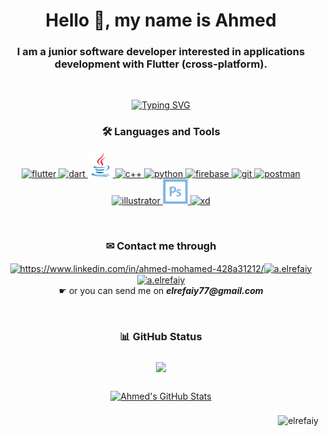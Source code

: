 <h1 align="center">Hello 👋, my name is Ahmed</h1>
<h3 align="center">I am a junior software developer interested in applications development with Flutter (cross-platform).</h3>
<br>

<p align="center"><a href="https://git.io/typing-svg"><img src="https://readme-typing-svg.herokuapp.com?font=Fira+Code&pause=400&width=530&lines=◉+Junior+Flutter+❝Cross+Platform❞+Developer;◉+Over+4+Years+of+Programming+Experience;◉+Have+Studied+Computer+Science+for+4+Years;◉+Thank+You+for+Viewing+My+Profile+🤍..." alt="Typing SVG" /></a></p>

<h3 align="center">🛠 Languages and Tools</h3>
<p align="center"><a href="https://flutter.dev" target="_blank" rel="noreferrer"> <img src="https://www.vectorlogo.zone/logos/flutterio/flutterio-icon.svg" alt="flutter" width="40" height="40"/> </a>   <a href="https://dart.dev" target="_blank" rel="noreferrer"> <img src="https://www.vectorlogo.zone/logos/dartlang/dartlang-icon.svg" alt="dart" width="40" height="40"/> </a>   <a href="https://www.java.com" target="_blank" rel="noreferrer"> <img src="https://raw.githubusercontent.com/devicons/devicon/master/icons/java/java-original.svg" alt="java" width="40" height="40"/> </a>   <a href="https://www.c++.com" target="_blank" rel="noreferrer"> <img src="https://upload.wikimedia.org/wikipedia/commons/1/18/ISO_C%2B%2B_Logo.svg" alt="c++" width="40" height="40"/> </a>   <a href="https://www.python.com" target="_blank" rel="noreferrer"> <img src="https://upload.wikimedia.org/wikipedia/commons/c/c3/Python-logo-notext.svg" alt="python" width="40" height="40"/> </a>  <a href="https://firebase.google.com/" target="_blank" rel="noreferrer"> <img src="https://www.vectorlogo.zone/logos/firebase/firebase-icon.svg" alt="firebase" width="40" height="40"/> </a> <a href="https://git-scm.com/" target="_blank" rel="noreferrer"> <img src="https://www.vectorlogo.zone/logos/git-scm/git-scm-icon.svg" alt="git" width="40" height="40"/> </a> <a href="https://postman.com" target="_blank" rel="noreferrer"> <img src="https://www.vectorlogo.zone/logos/getpostman/getpostman-icon.svg" alt="postman" width="40" height="40"/> </a> <a href="https://www.adobe.com/in/products/illustrator.html" target="_blank" rel="noreferrer"> <img src="https://www.vectorlogo.zone/logos/adobe_illustrator/adobe_illustrator-icon.svg" alt="illustrator" width="40" height="40"/> </a> <a href="https://www.photoshop.com/en" target="_blank" rel="noreferrer"> <img src="https://raw.githubusercontent.com/devicons/devicon/master/icons/photoshop/photoshop-line.svg" alt="photoshop" width="40" height="40"/> </a> <a href="https://www.adobe.com/products/xd.html" target="_blank" rel="noreferrer"> <img src="https://cdn.worldvectorlogo.com/logos/adobe-xd.svg" alt="xd" width="40" height="40"/> </a> </p>
<br>
<h3 align="center">✉ Contact me through</h3>
<p align="center">
<a href="https://www.linkedin.com/in/ahmed-mohamed-428a31212/" target="blank"><img align="center" src="https://raw.githubusercontent.com/rahuldkjain/github-profile-readme-generator/master/src/images/icons/Social/linked-in-alt.svg" alt="https://www.linkedin.com/in/ahmed-mohamed-428a31212/" height="30" width="40" /><a href="https://www.facebook.com/profile.php?id=100004808373616" target="blank"><img align="center" src="https://www.logo.wine/a/logo/Facebook/Facebook-f_Logo-Blue-Logo.wine.svg" alt="a.elrefaiy" height="50" width="50" /></a></a>
<a href="https://instagram.com/a.elrefaiy" target="blank"><img align="center" src="https://raw.githubusercontent.com/rahuldkjain/github-profile-readme-generator/master/src/images/icons/Social/instagram.svg" alt="a.elrefaiy" height="30" width="40" /></a>
<br>
☛ or you can send me on <i><strong>elrefaiy77@gmail.com</strong></i>
</p>
<br>
<h3 align="center">📊 GitHub Status</h3>
<p align="center"> <a href="https://github.com/Elrefaiy">
  <img align="center" style="margin:0.5rem" src="https://github-readme-stats.vercel.app/api/top-langs/?username=Elrefaiy&hide=html,css&title_color=439dd1&text_color=c9cacc&icon_color=4AB197&bg_color=1A2B34" />
</a></p>
<p align="center"><a href="https://github.com/Elreafaiy">
  <img align="center" style="margin:0.5rem" src="https://github-readme-stats.vercel.app/api?username=Elrefaiy&show_icons=true&line_height=27&count_private=true&title_color=439dd1&text_color=c9cacc&icon_color=4AB097&bg_color=1A2B34" alt="Ahmed's GitHub Stats" />
</a></p>
<p align="right"> <img src="https://komarev.com/ghpvc/?username=elrefaiy&label=Profile%20views&color=0e75b6&style=flat" alt="elrefaiy" /> </p>
